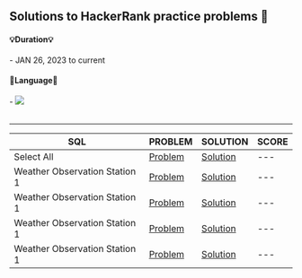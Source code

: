 
## Solutions to HackerRank practice problems 📝


<h4> 💡Duration💡 </h4>
- JAN 26, 2023 to current 

<br>

<h4> 🎯Language🎯 </h4>
-<i> <img src="https://img.shields.io/badge/mysql-4479A1?style=for-the-badge&logo=mysql&logoColor=white"> </i>

<br>
<br>

***

| SQL | PROBLEM | SOLUTION | SCORE |
| --- | --- | --- | --- |
| Select All | [Problem](https://www.hackerrank.com/challenges/select-all-sql/problem) | [Solution]() | --- |
| Weather Observation Station 1 | [Problem]() | [Solution]() | --- |
| Weather Observation Station 1 | [Problem]() | [Solution]() | --- |
| Weather Observation Station 1 | [Problem]() | [Solution]() | --- |
| Weather Observation Station 1 | [Problem]() | [Solution]() | --- |


